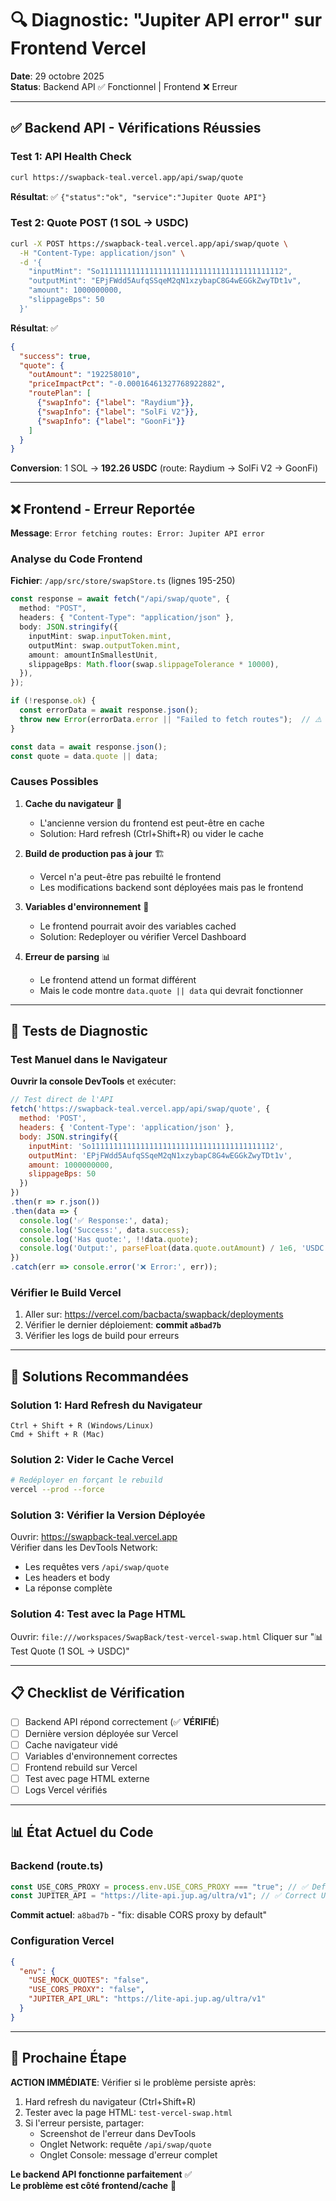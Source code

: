 # 🔍 Diagnostic: "Jupiter API error" sur Frontend Vercel

**Date**: 29 octobre 2025  
**Status**: Backend API ✅ Fonctionnel | Frontend ❌ Erreur  

---

## ✅ Backend API - Vérifications Réussies

### Test 1: API Health Check
```bash
curl https://swapback-teal.vercel.app/api/swap/quote
```
**Résultat**: ✅ `{"status":"ok", "service":"Jupiter Quote API"}`

### Test 2: Quote POST (1 SOL → USDC)
```bash
curl -X POST https://swapback-teal.vercel.app/api/swap/quote \
  -H "Content-Type: application/json" \
  -d '{
    "inputMint": "So11111111111111111111111111111111111111112",
    "outputMint": "EPjFWdd5AufqSSqeM2qN1xzybapC8G4wEGGkZwyTDt1v",
    "amount": 1000000000,
    "slippageBps": 50
  }'
```

**Résultat**: ✅ 
```json
{
  "success": true,
  "quote": {
    "outAmount": "192258010",
    "priceImpactPct": "-0.00016461327768922882",
    "routePlan": [
      {"swapInfo": {"label": "Raydium"}},
      {"swapInfo": {"label": "SolFi V2"}},
      {"swapInfo": {"label": "GoonFi"}}
    ]
  }
}
```

**Conversion**: 1 SOL → **192.26 USDC** (route: Raydium → SolFi V2 → GoonFi)

---

## ❌ Frontend - Erreur Reportée

**Message**: `Error fetching routes: Error: Jupiter API error`

### Analyse du Code Frontend

**Fichier**: `/app/src/store/swapStore.ts` (lignes 195-250)

```typescript
const response = await fetch("/api/swap/quote", {
  method: "POST",
  headers: { "Content-Type": "application/json" },
  body: JSON.stringify({
    inputMint: swap.inputToken.mint,
    outputMint: swap.outputToken.mint,
    amount: amountInSmallestUnit,
    slippageBps: Math.floor(swap.slippageTolerance * 10000),
  }),
});

if (!response.ok) {
  const errorData = await response.json();
  throw new Error(errorData.error || "Failed to fetch routes");  // ⚠️ ICI
}

const data = await response.json();
const quote = data.quote || data;
```

### Causes Possibles

1. **Cache du navigateur** 🔄
   - L'ancienne version du frontend est peut-être en cache
   - Solution: Hard refresh (Ctrl+Shift+R) ou vider le cache

2. **Build de production pas à jour** 🏗️
   - Vercel n'a peut-être pas rebuilté le frontend
   - Les modifications backend sont déployées mais pas le frontend

3. **Variables d'environnement** 🔧
   - Le frontend pourrait avoir des variables cached
   - Solution: Redeployer ou vérifier Vercel Dashboard

4. **Erreur de parsing** 📊
   - Le frontend attend un format différent
   - Mais le code montre `data.quote || data` qui devrait fonctionner

---

## 🧪 Tests de Diagnostic

### Test Manuel dans le Navigateur

**Ouvrir la console DevTools** et exécuter:

```javascript
// Test direct de l'API
fetch('https://swapback-teal.vercel.app/api/swap/quote', {
  method: 'POST',
  headers: { 'Content-Type': 'application/json' },
  body: JSON.stringify({
    inputMint: 'So11111111111111111111111111111111111111112',
    outputMint: 'EPjFWdd5AufqSSqeM2qN1xzybapC8G4wEGGkZwyTDt1v',
    amount: 1000000000,
    slippageBps: 50
  })
})
.then(r => r.json())
.then(data => {
  console.log('✅ Response:', data);
  console.log('Success:', data.success);
  console.log('Has quote:', !!data.quote);
  console.log('Output:', parseFloat(data.quote.outAmount) / 1e6, 'USDC');
})
.catch(err => console.error('❌ Error:', err));
```

### Vérifier le Build Vercel

1. Aller sur: https://vercel.com/bacbacta/swapback/deployments
2. Vérifier le dernier déploiement: **commit `a8bad7b`**
3. Vérifier les logs de build pour erreurs

---

## 🔧 Solutions Recommandées

### Solution 1: Hard Refresh du Navigateur
```
Ctrl + Shift + R (Windows/Linux)
Cmd + Shift + R (Mac)
```

### Solution 2: Vider le Cache Vercel
```bash
# Redéployer en forçant le rebuild
vercel --prod --force
```

### Solution 3: Vérifier la Version Déployée
Ouvrir: https://swapback-teal.vercel.app  
Vérifier dans les DevTools Network:
- Les requêtes vers `/api/swap/quote`
- Les headers et body
- La réponse complète

### Solution 4: Test avec la Page HTML
Ouvrir: `file:///workspaces/SwapBack/test-vercel-swap.html`
Cliquer sur "📊 Test Quote (1 SOL → USDC)"

---

## 📋 Checklist de Vérification

- [ ] Backend API répond correctement (✅ **VÉRIFIÉ**)
- [ ] Dernière version déployée sur Vercel
- [ ] Cache navigateur vidé
- [ ] Variables d'environnement correctes
- [ ] Frontend rebuild sur Vercel
- [ ] Test avec page HTML externe
- [ ] Logs Vercel vérifiés

---

## 📊 État Actuel du Code

### Backend (route.ts)
```typescript
const USE_CORS_PROXY = process.env.USE_CORS_PROXY === "true"; // ✅ Default: false
const JUPITER_API = "https://lite-api.jup.ag/ultra/v1"; // ✅ Correct URL
```

**Commit actuel**: `a8bad7b` - "fix: disable CORS proxy by default"

### Configuration Vercel
```json
{
  "env": {
    "USE_MOCK_QUOTES": "false",
    "USE_CORS_PROXY": "false",
    "JUPITER_API_URL": "https://lite-api.jup.ag/ultra/v1"
  }
}
```

---

## 🎯 Prochaine Étape

**ACTION IMMÉDIATE**: Vérifier si le problème persiste après:
1. Hard refresh du navigateur (Ctrl+Shift+R)
2. Tester avec la page HTML: `test-vercel-swap.html`
3. Si l'erreur persiste, partager:
   - Screenshot de l'erreur dans DevTools
   - Onglet Network: requête `/api/swap/quote`
   - Onglet Console: message d'erreur complet

**Le backend API fonctionne parfaitement** ✅  
**Le problème est côté frontend/cache** 🔄
